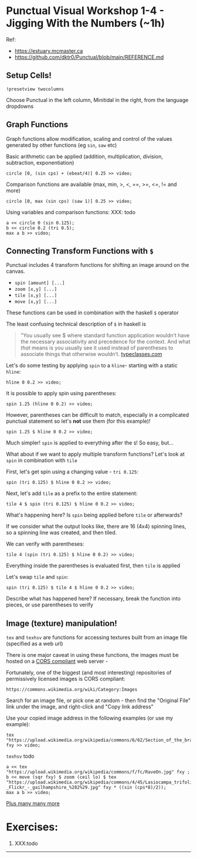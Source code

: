 # Punctual Visual Workshop 1-4 - Jigging With the Numbers (~1h)

Ref: 
 - https://estuary.mcmaster.ca
 - https://github.com/dktr0/Punctual/blob/main/REFERENCE.md

## Setup Cells!

`!presetview twocolumns`

Choose Punctual in the left column, Minitidal in the right, from the language dropdowns

## Graph Functions

Graph functions allow modification, scaling and control of the values generated by other functions (eg `sin`, `saw` etc)

Basic arithmetic can be applied (addition, multiplication, division, subtraction, exponentiation)

```
circle [0, (sin cps) + (ebeat/4)] 0.25 >> video;
```

Comparison functions are available (max, min, >, <, ==, >=, <=, != and more) 

```
circle [0, max (sin cps) (saw 1)] 0.25 >> video;
```

Using variables and comparison functions:
XXX: todo

```
a << circle 0 (sin 0.125);
b << circle 0.2 (tri 0.5);
max a b >> video;
```

## Connecting Transform Functions with `$`

Punctual includes 4 transform functions for shifting an image around on the canvas. 
 - `spin [amount] [...]`
 - `zoom [x,y] [...]`
 - `tile [x,y] [...]`
 - `move [x,y] [...]`

These functions can be used in combination with the haskell `$` operator

The least confusing technical description of `$` in haskell is

> "You usually see $ where standard function application wouldn’t have the necessary associativity and precedence for the context. And what *that* means is you usually see it used instead of parentheses to associate things that otherwise wouldn’t.
> [typeclasses.com](https://typeclasses.com/featured/dollar)

Let's do some testing by applying `spin` to a `hline`- starting with a static `hline`:

```
hline 0 0.2 >> video;
```

It is possible to apply spin using parentheses:

```
spin 1.25 (hline 0 0.2) >> video;
```

However, parentheses can be difficult to match, especially in a complicated punctual statement so let's **not** use them (for this example)!

```
spin 1.25 $ hline 0 0.2 >> video;
```

Much simpler! `spin` is applied to everything after the `$`! So easy, but...

What about if we want to apply multiple transform functions? Let's look at `spin` in combination with `tile`

First, let's get spin using a changing value - `tri 0.125`:

```
spin (tri 0.125) $ hline 0 0.2 >> video;
```

Next, let's add `tile` as a prefix to the entire statement:

```
tile 4 $ spin (tri 0.125) $ hline 0 0.2 >> video;
```

What's happening here? Is `spin` being applied before `tile` or afterwards?

If we consider what the output looks like, there are 16 (4x4) spinning lines, so a spinning line was created, and then tiled.

We can verify with parentheses:

```
tile 4 (spin (tri 0.125) $ hline 0 0.2) >> video;
```

Everything inside the parentheses is evaluated first, then `tile` is applied

Let's swap `tile` and `spin`:

```
spin (tri 0.125) $ tile 4 $ hline 0 0.2 >> video;
```

Describe what has happened here? If necessary, break the function into pieces, or use parentheses to verify 


## Image (texture) manipulation!

`tex` and `texhsv` are functions for accessing textures built from an image file (specified as a web url)

There is one major caveat in using these functions, the images must be hosted on a [CORS compliant](https://developer.mozilla.org/en-US/docs/Web/HTTP/CORS) web server - 

Fortunately, one of the biggest (and most interesting) repositories of permissively licensed images is CORS compliant:

    https://commons.wikimedia.org/wiki/Category:Images

Search for an image file, or pick one at random - then find the "Original File" link under the image, and right-click and "Copy link address"

Use your copied image address in the following examples (or use my example):

```
tex "https://upload.wikimedia.org/wikipedia/commons/6/62/Section_of_the_brain%2C_19th_century._Wellcome_L0000838.jpg" fxy >> video;
```

`texhsv` todo


```
a << tex "https://upload.wikimedia.org/wikipedia/commons/f/fc/RaveOn.jpg" fxy ;
b << move (sqr fxy) $ zoom (ceil lo) $ tex "https://upload.wikimedia.org/wikipedia/commons/4/45/Lasiocampa_trifolii_-_Flickr_-_gailhampshire_%282%29.jpg" fxy * ((sin (cps*8)/2));
max a b >> video;
```

[Plus many many more](https://github.com/dktr0/Punctual/blob/main/REFERENCE.md#punctual-graph-functions)


# Exercises:

1. XXX:todo

---
